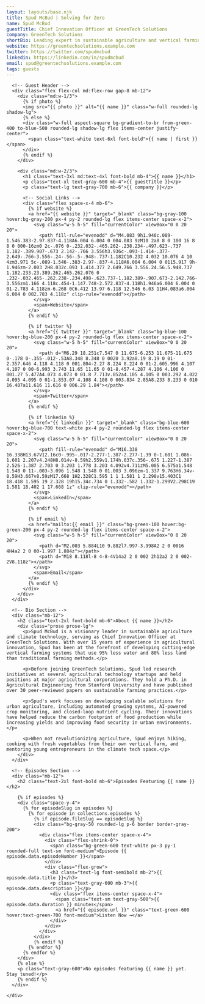 ```yaml
---
layout: layouts/base.njk
title: Spud McBud | Solving for Zero
name: Spud McBud
guestTitle: Chief Innovation Officer at GreenTech Solutions
company: GreenTech Solutions
shortBio: Leading expert in sustainable agriculture and vertical farming technologies, revolutionizing food production systems.
website: https://greentechsolutions.example.com
twitter: https://twitter.com/spudmcbud
linkedin: https://linkedin.com/in/spudmcbud
email: spud@greentechsolutions.example.com
tags: guests
---
```


<section class="py-12 bg-white">
  <div class="container mx-auto px-4">
    <div class="max-w-4xl mx-auto">
      
      <!-- Guest Header -->
      <div class="flex flex-col md:flex-row gap-8 mb-12">
        <div class="md:w-1/3">
          {% if photo %}
          <img src="{{ photo }}" alt="{{ name }}" class="w-full rounded-lg shadow-lg">
          {% else %}
          <div class="w-full aspect-square bg-gradient-to-br from-green-400 to-blue-500 rounded-lg shadow-lg flex items-center justify-center">
            <span class="text-white text-6xl font-bold">{{ name | first }}</span>
          </div>
          {% endif %}
        </div>
        
        <div class="md:w-2/3">
          <h1 class="text-3xl md:text-4xl font-bold mb-4">{{ name }}</h1>
          <p class="text-xl text-gray-600 mb-4">{{ guestTitle }}</p>
          <p class="text-lg text-gray-700 mb-6">{{ company }}</p>
          
          <!-- Social Links -->
          <div class="flex space-x-4 mb-6">
            {% if website %}
            <a href="{{ website }}" target="_blank" class="bg-gray-100 hover:bg-gray-200 px-4 py-2 rounded-lg flex items-center space-x-2">
              <svg class="w-5 h-5" fill="currentColor" viewBox="0 0 20 20">
                <path fill-rule="evenodd" d="M4.083 9h1.946c.089-1.546.383-2.97.837-4.118A6.004 6.004 0 004.083 9zM10 2a8 8 0 100 16 8 8 0 000-16zm0 2c-.076 0-.232.032-.465.262-.238.234-.497.623-.737 1.182-.389.907-.673 2.142-.766 3.556h3.936c-.093-1.414-.377-2.649-.766-3.556-.24-.56-.5-.948-.737-1.182C10.232 4.032 10.076 4 10 4zm3.971 5c-.089-1.546-.383-2.97-.837-4.118A6.004 6.004 0 0115.917 9h-1.946zm-2.003 2H8.032c.093 1.414.377 2.649.766 3.556.24.56.5.948.737 1.182.233.23.389.262.465.262.076 0 .232-.032.465-.262.238-.234.498-.623.737-1.182.389-.907.673-2.142.766-3.556zm1.166 4.118c.454-1.147.748-2.572.837-4.118h1.946a6.004 6.004 0 01-2.783 4.118zm-6.268 0C6.412 13.97 6.118 12.546 6.03 11H4.083a6.004 6.004 0 002.783 4.118z" clip-rule="evenodd"></path>
              </svg>
              <span>Website</span>
            </a>
            {% endif %}
            
            {% if twitter %}
            <a href="{{ twitter }}" target="_blank" class="bg-blue-100 hover:bg-blue-200 px-4 py-2 rounded-lg flex items-center space-x-2">
              <svg class="w-5 h-5" fill="currentColor" viewBox="0 0 20 20">
                <path d="M6.29 18.251c7.547 0 11.675-6.253 11.675-11.675 0-.178 0-.355-.012-.53A8.348 8.348 0 0020 3.92a8.19 8.19 0 01-2.357.646 4.118 4.118 0 001.804-2.27 8.224 8.224 0 01-2.605.996 4.107 4.107 0 00-6.993 3.743 11.65 11.65 0 01-8.457-4.287 4.106 4.106 0 001.27 5.477A4.073 4.073 0 01.8 7.713v.052a4.105 4.105 0 003.292 4.022 4.095 4.095 0 01-1.853.07 4.108 4.108 0 003.834 2.85A8.233 8.233 0 010 16.407a11.616 11.616 0 006.29 1.84"></path>
              </svg>
              <span>Twitter</span>
            </a>
            {% endif %}
            
            {% if linkedin %}
            <a href="{{ linkedin }}" target="_blank" class="bg-blue-600 hover:bg-blue-700 text-white px-4 py-2 rounded-lg flex items-center space-x-2">
              <svg class="w-5 h-5" fill="currentColor" viewBox="0 0 20 20">
                <path fill-rule="evenodd" d="M16.338 16.338H13.67V12.16c0-.995-.017-2.277-1.387-2.277-1.39 0-1.601 1.086-1.601 2.207v4.248H8.014v-8.59h2.559v1.174h.037c.356-.675 1.227-1.387 2.526-1.387 2.703 0 3.203 1.778 3.203 4.092v4.711zM5.005 6.575a1.548 1.548 0 11-.003-3.096 1.548 1.548 0 01.003 3.096zm-1.337 9.763H6.34v-8.59H3.667v8.59zM17.668 1H2.328C1.595 1 1 1.581 1 2.298v15.403C1 18.418 1.595 19 2.328 19h15.34c.734 0 1.332-.582 1.332-1.299V2.298C19 1.581 18.402 1 17.668 1z" clip-rule="evenodd"></path>
              </svg>
              <span>LinkedIn</span>
            </a>
            {% endif %}
            
            {% if email %}
            <a href="mailto:{{ email }}" class="bg-green-100 hover:bg-green-200 px-4 py-2 rounded-lg flex items-center space-x-2">
              <svg class="w-5 h-5" fill="currentColor" viewBox="0 0 20 20">
                <path d="M2.003 5.884L10 9.882l7.997-3.998A2 2 0 0016 4H4a2 2 0 00-1.997 1.884z"></path>
                <path d="M18 8.118l-8 4-8-4V14a2 2 0 002 2h12a2 2 0 002-2V8.118z"></path>
              </svg>
              <span>Email</span>
            </a>
            {% endif %}
          </div>
        </div>
      </div>

      <!-- Bio Section -->
      <div class="mb-12">
        <h2 class="text-2xl font-bold mb-6">About {{ name }}</h2>
        <div class="prose prose-lg">
          <p>Spud McBud is a visionary leader in sustainable agriculture and climate technology, serving as Chief Innovation Officer at GreenTech Solutions. With over 15 years of experience in agricultural innovation, Spud has been at the forefront of developing cutting-edge vertical farming systems that use 95% less water and 80% less land than traditional farming methods.</p>
          
          <p>Before joining GreenTech Solutions, Spud led research initiatives at several agricultural technology startups and held positions at major agricultural corporations. They hold a Ph.D. in Agricultural Engineering from Stanford University and have published over 30 peer-reviewed papers on sustainable farming practices.</p>
          
          <p>Spud's work focuses on developing scalable solutions for urban agriculture, including automated growing systems, AI-powered crop monitoring, and closed-loop nutrient cycling. Their innovations have helped reduce the carbon footprint of food production while increasing yields and improving food security in urban environments.</p>
          
          <p>When not revolutionizing agriculture, Spud enjoys hiking, cooking with fresh vegetables from their own vertical farm, and mentoring young entrepreneurs in the climate tech space.</p>
        </div>
      </div>

      <!-- Episodes Section -->
      <div class="mb-12">
        <h2 class="text-2xl font-bold mb-6">Episodes Featuring {{ name }}</h2>
        
        {% if episodes %}
        <div class="space-y-4">
          {% for episodeSlug in episodes %}
            {% for episode in collections.episodes %}
              {% if episode.fileSlug == episodeSlug %}
              <div class="bg-gray-50 rounded-lg p-6 border border-gray-200">
                <div class="flex items-center space-x-4">
                  <div class="flex-shrink-0">
                    <span class="bg-green-600 text-white px-3 py-1 rounded-full text-sm font-medium">Episode {{ episode.data.episodeNumber }}</span>
                  </div>
                  <div class="flex-grow">
                    <h3 class="text-lg font-semibold mb-2">{{ episode.data.title }}</h3>
                    <p class="text-gray-600 mb-3">{{ episode.data.description }}</p>
                    <div class="flex items-center space-x-4">
                      <span class="text-sm text-gray-500">{{ episode.data.duration }} minutes</span>
                      <a href="{{ episode.url }}" class="text-green-600 hover:text-green-700 font-medium">Listen Now →</a>
                    </div>
                  </div>
                </div>
              </div>
              {% endif %}
            {% endfor %}
          {% endfor %}
        </div>
        {% else %}
        <p class="text-gray-600">No episodes featuring {{ name }} yet. Stay tuned!</p>
        {% endif %}
      </div>

    </div>
  </div>
</section>